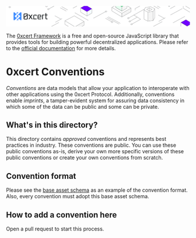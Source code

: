 <img src="https://github.com/0xcert/framework/raw/master/assets/cover-sub.png" />

The [0xcert Framework](https://docs.0xcert.org) is a free and open-source JavaScript library that provides tools for building powerful decentralized applications. Please refer to the [official documentation](https://docs.0xcert.org) for more details.

# 0xcert Conventions

*Conventions* are data models that allow your application to interoperate with other applications using the 0xcert Protocol. Additionally, conventions enable *imprints*, a tamper-evident system for assuring data consistency in which some of the data can be public and some can be private.

## What's in this directory?

This directory contains *approved* conventions and represents best practices in industry. These conventions are public. You can use these public conventions as-is, derive your own more specific versions of these public conventions or create your own conventions from scratch.

## Convention format

Please see the [base asset schema](./86-base-asset-schema.md) as an example of the convention format. Also, every convention must adopt this base asset schema.

## How to add a convention here

Open a pull request to start this process.
